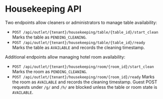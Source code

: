 # Housekeeping API

Two endpoints allow cleaners or administrators to manage table availability:

- `POST /api/outlet/{tenant}/housekeeping/table/{table_id}/start_clean`
  Marks the table as `PENDING_CLEANING`.
- `POST /api/outlet/{tenant}/housekeeping/table/{table_id}/ready`
  Marks the table as `AVAILABLE` and records the cleaning timestamp.

Additional endpoints allow managing hotel room availability:

- `POST /api/outlet/{tenant}/housekeeping/room/{room_id}/start_clean`
  Marks the room as `PENDING_CLEANING`.
- `POST /api/outlet/{tenant}/housekeeping/room/{room_id}/ready`
  Marks the room as `AVAILABLE` and records the cleaning timestamp.
Guest POST requests under `/g/` and `/h/` are blocked unless the table or room state is `AVAILABLE`.
